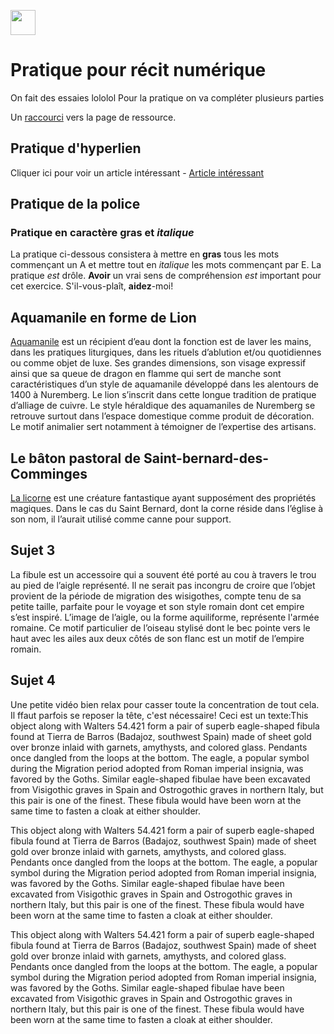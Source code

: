 <a href="https://juncture-digital.org"><img src="https://raw.githubusercontent.com/digitalArtHistory/recits-numeriques/main/images/btn_juncture.svg" style="height:40px"></a>

<param ve-config 
       title="depart" 
       banner="/images/ViennaDioscoridesFolio483vBirds.jpg" 
       layout="vertical">

# Pratique pour récit numérique
On fait des essaies lololol
Pour la pratique on va compléter plusieurs parties

Un [raccourci](https://github.com/digitalArtHistory/recits-numeriques/wiki/Compilation-de-la-doc-des-composants-Juncture) vers la page de ressource.

## Pratique d'hyperlien
Cliquer ici pour voir un article intéressant - [Article intéressant](https://fr.wikipedia.org/wiki/Histoire_de_l%27art) 

## Pratique de la police
### Pratique en caractère **gras** et *italique*
La pratique ci-dessous consistera à mettre en **gras** tous les mots commençant un A et mettre tout en *italique* les mots commençant par E. La pratique *est* drôle. **Avoir** un vrai sens de compréhension *est* important pour cet exercice. S'il-vous-plaît, **aidez**-moi!

## Aquamanile en forme de Lion
[Aquamanile](https://www.metmuseum.org/art/collection/search/469949) est un récipient d’eau dont la fonction est de laver les mains, dans les pratiques liturgiques, dans les rituels d’ablution et/ou quotidiennes ou comme objet de luxe. Ses grandes dimensions, son visage expressif ainsi que sa queue de dragon en flamme qui sert de manche sont caractéristiques d’un style de aquamanile développé dans les alentours de 1400 à Nuremberg.  Le lion s’inscrit dans cette longue tradition de pratique d’alliage de cuivre. Le style héraldique des aquamaniles de Nuremberg se retrouve surtout dans l’espace domestique comme produit de décoration. Le motif animalier sert notamment à témoigner de l’expertise des artisans. 
<param ve-image url="https://raw.githubusercontent.com/digitalArtHistory/recits-numeriques/main/06/Aquamanile_in_the_Form_of_a_Lion_MET_DP117252_(cropped).jpeg" />

## Le bâton pastoral de Saint-bernard-des-Comminges
[La licorne](https://fr.wikipedia.org/wiki/Corne_de_licorne) est une créature fantastique ayant supposément des propriétés magiques. Dans le cas du Saint Bernard, dont la corne réside dans l’église à son nom, il l’aurait utilisé comme canne pour support. 
<param ve-graphic 
  url="https://raw.githubusercontent.com/digitalArtHistory/recits-numeriques/main/06/1598px-Ba%CC%82ton_pastoral_de_St-Bertrand%2C_l'alicorne.jpeg" 
  title="Corne de licorne" />

## Sujet 3
La fibule est un accessoire qui a souvent été porté au cou à travers le trou au pied de l’aigle représenté. Il ne serait pas incongru de croire que l’objet provient de la période de migration des wisigothes, compte tenu de sa petite taille, parfaite pour le voyage et son style romain dont cet empire s’est inspiré. L’image de l’aigle, ou la forme aquiliforme, représente l'armée romaine. Ce motif particulier de l’oiseau stylisé dont le bec pointe vers le haut avec les ailes aux deux côtés de son flanc est un motif de l’empire romain. 
<param ve-image url="https://raw.githubusercontent.com/digitalArtHistory/recits-numeriques/main/06/l_ps1_54422_fnt_dd_t07-14.jpeg" />

## Sujet 4
Une petite vidéo bien relax pour casser toute la concentration de tout cela. Il ffaut parfois se reposer la tête, c'est nécessaire! Ceci est un texte:This object along with Walters 54.421 form a pair of superb eagle-shaped fibula found at Tierra de Barros (Badajoz, southwest Spain) made of sheet gold over bronze inlaid with garnets, amythysts, and colored glass. Pendants once dangled from the loops at the bottom. The eagle, a popular symbol during the Migration period adopted from Roman imperial insignia, was favored by the Goths. Similar eagle-shaped fibulae have been excavated from Visigothic graves in Spain and Ostrogothic graves in northern Italy, but this pair is one of the finest. These fibula would have been worn at the same time to fasten a cloak at either shoulder.
<param ve-video id="1JOS0GHFmBk" title="Vine" start="45" />

This object along with Walters 54.421 form a pair of superb eagle-shaped fibula found at Tierra de Barros (Badajoz, southwest Spain) made of sheet gold over bronze inlaid with garnets, amythysts, and colored glass. Pendants once dangled from the loops at the bottom. The eagle, a popular symbol during the Migration period adopted from Roman imperial insignia, was favored by the Goths. Similar eagle-shaped fibulae have been excavated from Visigothic graves in Spain and Ostrogothic graves in northern Italy, but this pair is one of the finest. These fibula would have been worn at the same time to fasten a cloak at either shoulder.
<param ve-image 
    manifest="https://gallica.bnf.fr/iiif/ark:/12148/bpt6k327545t/manifest.json" />
    
This object along with Walters 54.421 form a pair of superb eagle-shaped fibula found at Tierra de Barros (Badajoz, southwest Spain) made of sheet gold over bronze inlaid with garnets, amythysts, and colored glass. Pendants once dangled from the loops at the bottom. The eagle, a popular symbol during the Migration period adopted from Roman imperial insignia, was favored by the Goths. Similar eagle-shaped fibulae have been excavated from Visigothic graves in Spain and Ostrogothic graves in northern Italy, but this pair is one of the finest. These fibula would have been worn at the same time to fasten a cloak at either shoulder.
<param ve-image url="https://gallica.bnf.fr/iiif/ark:/12148/btv1b53197052n/f1/full/full/0/native.jpg" />



 
